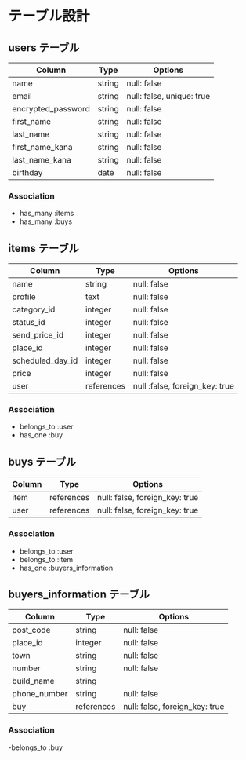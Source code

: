 # テーブル設計

## users テーブル

| Column             | Type   | Options                   |
| ------------------ | ------ | ------------------------- |
| name               | string | null: false               |
| email              | string | null: false, unique: true |
| encrypted_password | string | null: false               |
| first_name         | string | null: false               |
| last_name          | string | null: false               |
| first_name_kana    | string | null: false               |
| last_name_kana     | string | null: false               |
| birthday           | date   | null: false               |

### Association

- has_many :items
- has_many :buys

## items テーブル

| Column                 | Type       | Options                        | 
| ---------------------- | ---------- | ------------------------------ |
| name                   | string     | null: false                    |
| profile                | text       | null: false                    | 
| category_id            | integer    | null: false                    |
| status_id              | integer    | null: false                    |
| send_price_id          | integer    | null: false                    |
| place_id               | integer    | null: false                    |
| scheduled_day_id       | integer    | null: false                    |
| price                  | integer    | null: false                    |
| user                   | references | null :false, foreign_key: true |

### Association

- belongs_to :user
- has_one :buy

## buys テーブル

| Column  | Type   | Options                        | 
| ------- | ------ | ------------------------------ |
| item    | references | null: false, foreign_key: true |
| user    | references | null: false, foreign_key: true |

### Association

- belongs_to :user
- belongs_to :item
- has_one :buyers_information

## buyers_information テーブル

| Column           | Type       | Options     | 
| ---------------- | ---------- | ----------- |
| post_code        | string     | null: false |
| place_id         | integer    | null: false |
| town             | string     | null: false |
| number           | string     | null: false |
| build_name       | string     |             |
| phone_number     | string     | null: false |
| buy              | references | null: false, foreign_key: true |

### Association

-belongs_to :buy